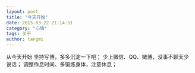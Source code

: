 ```yaml
---
layout: post
title: "今天开始"
date: 2015-03-22 21:14:51
category: "心情"
tags: 关于
author: tangmi
---
```

从今天开始
坚持写博，多多沉淀一下吧；
少上微信、QQ、微博，没事不聊天少说话；
调整作息时间、多锻炼身体，注意休息；